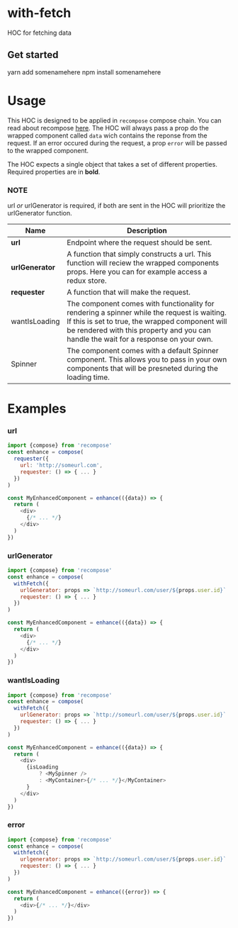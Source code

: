 # with-fetch
HOC for fetching data

## Get started
  yarn add somenamehere
  npm install somenamehere


# Usage
This HOC is designed to be applied in `recompose` compose chain. You can read about recompose [here]().
The HOC will always pass a prop do the wrapped component called `data` wich contains the reponse from the request. If an error occured during the request, a prop `error` will be passed to the wrapped component.


The HOC expects a single object that takes a set of different properties. Required properties are in **bold**.

### NOTE
url *or* urlGenerator is required, if both are sent in the HOC will prioritize the urlGenerator function.

|Name|Description|
|---|---|
|**url**| Endpoint where the request should be sent.|
|**urlGenerator**| A function that simply constructs a url. This function will reciew the wrapped components props. Here you can for example access a redux store.|
|**requester**| A function that will make the request.|
|wantIsLoading| The component comes with functionality for rendering a spinner while the request is waiting. If this is set to true, the wrapped component will be rendered with this property and you can handle the wait for a response on your own.|
|Spinner| The component comes with a default Spinner component. This allows you to pass in your own components that will be presneted during the loading time.|


# Examples

### url
```js
import {compose} from 'recompose'
const enhance = compose(
  requester({
    url: 'http://someurl.com',
    requester: () => { ... }
  })
)

const MyEnhancedComponent = enhance(({data}) => {
  return (
    <div>
      {/* ... */}
    </div>
  )
})

```

### urlGenerator
```js
import {compose} from 'recompose'
const enhance = compose(
  withFetch({
    urlGenerator: props => `http://someurl.com/user/${props.user.id}`
    requester: () => { ... }
  })
)

const MyEnhancedComponent = enhance(({data}) => {
  return (
    <div>
      {/* ... */}
    </div>
  )
})

```
### wantIsLoading
```js
import {compose} from 'recompose'
const enhance = compose(
  withFetch({
    urlGenerator: props => `http://someurl.com/user/${props.user.id}`
    requester: () => { ... }
  })
)

const MyEnhancedComponent = enhance(({data}) => {
  return (
    <div>
      {isLoading
          ? <MySpinner />
          : <MyContainer>{/* ... */}</MyContainer>
      }
    </div>
  )
})
```

### error
```js
import {compose} from 'recompose'
const enhance = compose(
  withfetch({
    urlgenerator: props => `http://someurl.com/user/${props.user.id}`
    requester: () => { ... }
  })
)

const MyEnhancedComponent = enhance(({error}) => {
  return (
    <div>{/* ... */}</div>
  )
})
```
